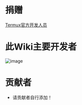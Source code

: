 # 捐赠

[Termux官方开发人员](https://github.com/termux/termux-packages/wiki/Donate)

# 此Wiki主要开发者

![image](https://user-images.githubusercontent.com/57583560/174522434-bbd5586c-b88b-4d9d-8c8f-0d2f8352ae46.png)


# 贡献者


* 请贡献者自行添加！
